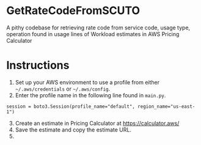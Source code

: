 # GetRateCodeFromSCUTO
A pithy codebase for retrieving rate code from service code, usage type, operation found in usage lines of Workload estimates in AWS Pricing Calculator

# Instructions

1. Set up your AWS environment to use a profile from either `~/.aws/credentials` or `~/.aws/config`.
2. Enter the profile name in the following line found in `main.py`.

```
session = boto3.Session(profile_name="default", region_name="us-east-1")
```
3. Create an estimate in Pricing Calculator at https://calculator.aws/
4. Save the estimate and copy the estimate URL.
5. 
